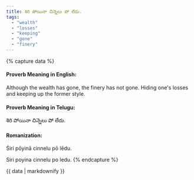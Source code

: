 ```yaml
---
title: శిరి పోయినా చిన్నెలు పో లేదు.
tags:
  - "wealth"
  - "losses"
  - "keeping"
  - "gone"
  - "finery"
---
```


{% capture data %}
#### Proverb Meaning in English:
Although the wealth has gone, the finery has not gone.
Hiding one's losses and keeping up the former style.

#### Proverb Meaning in Telugu:
శిరి పోయినా చిన్నెలు పో లేదు.

#### Romanization:
Śiri pōyinā cinnelu pō lēdu.

Siri poyina cinnelu po ledu.
{% endcapture %}

{{ data | markdownify }}

